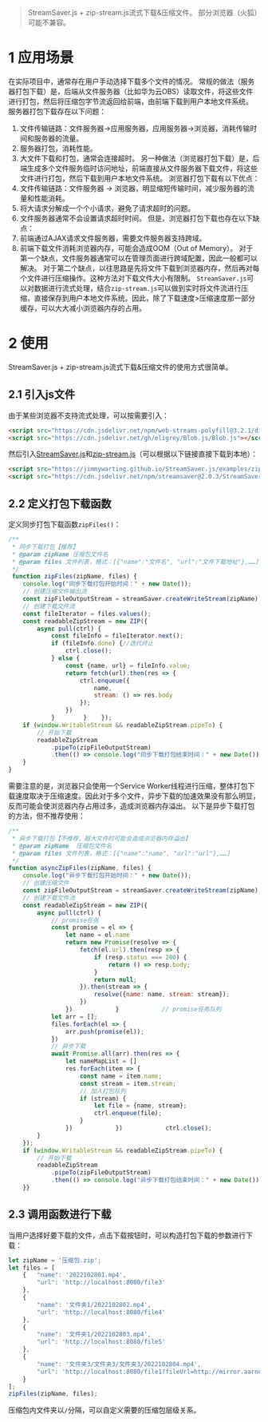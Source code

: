 > StreamSaver.js + zip-stream.js流式下载&压缩文件。
> 部分浏览器（火狐）可能不兼容。
# 1 应用场景
在实际项目中，通常存在用户手动选择下载多个文件的情况。
常规的做法（服务器打包下载）是，后端从文件服务器（比如华为云OBS）读取文件，将这些文件进行打包，然后将压缩包字节流返回给前端，由前端下载到用户本地文件系统。
服务器打包下载存在以下问题：
1. 文件传输链路：文件服务器→应用服务器，应用服务器→浏览器，消耗传输时间和服务器的流量。
2. 服务器打包，消耗性能。
3. 大文件下载和打包，通常会连接超时。
另一种做法（浏览器打包下载）是，后端生成多个文件服务临时访问地址，前端直接从文件服务器下载文件，将这些文件进行打包，然后下载到用户本地文件系统。
浏览器打包下载有以下优点：
1. 文件传输链路：文件服务器 → 浏览器，明显缩短传输时间，减少服务器的流量和性能消耗。
2. 将大请求分解成一个个小请求，避免了请求超时的问题。
3. 文件服务器通常不会设置请求超时时间。
但是，浏览器打包下载也存在以下缺点：
1. 前端通过AJAX请求文件服务器，需要文件服务器支持跨域。
2. 前端下载文件消耗浏览器内存，可能会造成OOM（Out of Memory）。
对于第一个缺点，文件服务器通常可以在管理页面进行跨域配置，因此一般都可以解决。
对于第二个缺点，以往思路是先将文件下载到浏览器内存，然后再对每个文件进行压缩操作。这种方法对下载文件大小有限制。
`StreamSaver.js`可以对数据进行流式处理，结合`zip-stream.js`可以做到实时将文件流进行压缩，直接保存到用户本地文件系统。因此，除了下载速度>压缩速度那一部分缓存，可以大大减小浏览器内存的占用。
# 2 使用
StreamSaver.js + zip-stream.js流式下载&压缩文件的使用方式很简单。
## 2.1 引入js文件
由于某些浏览器不支持流式处理，可以按需要引入：
```html
<script src="https://cdn.jsdelivr.net/npm/web-streams-polyfill@3.2.1/dist/ponyfill.min.js"></script>
<script src="https://cdn.jsdelivr.net/gh/eligrey/Blob.js/Blob.js"></script>
```
然后引入[StreamSaver.js](https://cdn.jsdelivr.net/npm/streamsaver@2.0.3/StreamSaver.min.js)和[zip-stream.js](https://jimmywarting.github.io/StreamSaver.js/examples/zip-stream.js)（可以根据以下链接直接下载到本地）：
```html
<script src="https://jimmywarting.github.io/StreamSaver.js/examples/zip-stream.js"></script>  
<script src="https://cdn.jsdelivr.net/npm/streamsaver@2.0.3/StreamSaver.min.js"></script>
```
## 2.2 定义打包下载函数
定义同步打包下载函数`zipFiles()`：
```javascript
/**  
 * 同步下载打包【推荐】 
 * @param zipName 压缩包文件名  
 * @param files 文件列表，格式：[{"name":"文件名", "url":"文件下载地址"},……]  
 */
 function zipFiles(zipName, files) {  
    console.log("同步下载打包开始时间：" + new Date());  
    // 创建压缩文件输出流  
    const zipFileOutputStream = streamSaver.createWriteStream(zipName);  
    // 创建下载文件流  
    const fileIterator = files.values();  
    const readableZipStream = new ZIP({  
        async pull(ctrl) {  
            const fileInfo = fileIterator.next();  
            if (fileInfo.done) {//迭代终止  
                ctrl.close();  
            } else {  
                const {name, url} = fileInfo.value;  
                return fetch(url).then(res => {  
                    ctrl.enqueue({  
                        name,  
                        stream: () => res.body  
                    });  
                })  
            }        }    });  
    if (window.WritableStream && readableZipStream.pipeTo) {  
        // 开始下载  
        readableZipStream  
            .pipeTo(zipFileOutputStream)  
            .then(() => console.log("同步下载打包结束时间：" + new Date()));  
    }  
}
```
需要注意的是，浏览器只会使用一个Service Worker线程进行压缩，整体打包下载速度取决于压缩速度。因此对于多个文件，异步下载的加速效果没有那么明显，反而可能会使浏览器内存占用过多，造成浏览器内存溢出。
以下是异步下载打包的方法，但不推荐使用：
```javascript
/**  
 * 异步下载打包【不推荐，超大文件时可能会造成浏览器内存溢出】   
 * @param zipName  压缩包文件名
 * @param files 文件列表，格式：[{"name":"name", "url":"url"},……] 
 */  
function asyncZipFiles(zipName, files) {  
    console.log("异步下载打包开始时间：" + new Date());  
    // 创建压缩文件  
    const zipFileOutputStream = streamSaver.createWriteStream(zipName);  
    // 创建下载文件流  
    const readableZipStream = new ZIP({  
        async pull(ctrl) {  
            // promise任务  
            const promise = el => {  
                let name = el.name  
                return new Promise(resolve => {  
                    fetch(el.url).then(resp => {  
                        if (resp.status === 200) {  
                            return () => resp.body;  
                        }  
                        return null;  
                    }).then(stream => {  
                        resolve({name: name, stream: stream});  
                    })  
                })            }            // promise任务队列  
            let arr = [];  
            files.forEach(el => {  
                arr.push(promise(el));  
            })  
            // 异步下载  
            await Promise.all(arr).then(res => {  
                let nameMapList = []  
                res.forEach(item => {  
                    const name = item.name;  
                    const stream = item.stream;  
                    // 加入打包队列  
                    if (stream) {  
                        let file = {name, stream};  
                        ctrl.enqueue(file);  
                    }  
                })            })            ctrl.close();  
        }  
    });  
    if (window.WritableStream && readableZipStream.pipeTo) {  
        // 开始下载  
        readableZipStream  
            .pipeTo(zipFileOutputStream)  
            .then(() => console.log("异步下载打包结束时间：" + new Date()))  
    }}
```
## 2.3 调用函数进行下载
当用户选择好要下载的文件，点击下载按钮时，可以构造打包下载的参数进行下载：
```javascript
let zipName = '压缩包.zip';  
let files = [  
    {   "name": '2022102801.mp4',  
        "url": 'http://localhost:8080/file3'  
    }, 
    {  
        "name": '文件夹1/2022102802.mp4',  
        "url": 'http://localhost:8080/file4'  
    },  
    {  
        "name": '文件夹1/2022102803.mp4',  
        "url": 'http://localhost:8080/file5'  
    },  
    {  
        "name": '文件夹3/文件夹3/文件夹3/2022102804.mp4',  
        "url": 'http://localhost:8080/file1?fileUrl=http://mirror.aarnet.edu.au/pub/TED-talks/911Mothers_2010W-480p.mp4'  
    }  
];  
zipFiles(zipName, files);
```
压缩包内文件夹以`/`分隔，可以自定义需要的压缩包层级关系。